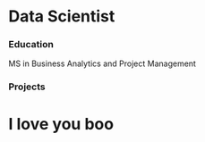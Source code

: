# Data Scientist

### Education
MS in Business Analytics and Project Management

### Projects

# I love you boo
